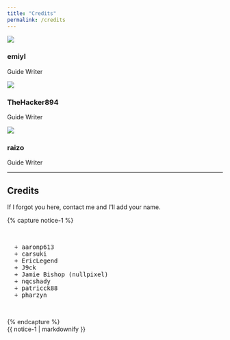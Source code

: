 ```yaml
---
title: "Credits"
permalink: /credits
---
```


<link rel="stylesheet" href="https://use.fontawesome.com/releases/v5.6.1/css/all.css">

<div>
  <div class="credits">
    <div class="user">
      <img src="https://avatars1.githubusercontent.com/u/31181801?s=400&u=cfd561b223a087ddd91eed53f00bb19096e64d42&v=4">
    </div>
    <div class="user">
      <h3>emiyl</h3>
      <p>Guide Writer</p>
      <a class="social-icon" href="https://twitter.com/emiyl0" target="_blank">
        <i class="fab fa-twitter"></i>
      </a>
      <a class="social-icon" href="https://github.com/emiyl" target="_blank">
        <i class="fab fa-github"></i>
      </a>
      <a class="social-icon" href="https://paypal.me/emiyl/10" target="_blank">
        <i class="fab fa-paypal"></i>
      </a>
    </div>
  </div>
</div>
<div>
  <div class="credits">
    <div class="user">
      <img src="https://avatars2.githubusercontent.com/u/28849256?s=460&u=d0132ac21602cad1fa4c4fa76bc9f25af656d241&v=4">
  </div>
  <div class="user">
    <h3>TheHacker894</h3>
    <p>Guide Writer</p>
    <a class="social-icon" href="https://twitter.com/TheHacker894" target="_blank">
      <i class="fab fa-twitter"></i>
    </a>
    <a class="social-icon" href="https://github.com/The-Hacker894" target="_blank">
      <i class="fab fa-github"></i>
    </a>
  </div>
</div>
<div>
<div class="credits">
  <div class="user">
    <img
      src="https://avatars2.githubusercontent.com/u/35413558?s=460&u=0315f59d2eef1d325ca062bda9d08800434bc6cf&v=4">
  </div>
  <div class="user">
    <h3>raizo</h3>
    <p>Guide Writer</p>
    <a class="social-icon" href="https://twitter.com/yvngraizo" target="_blank">
      <i class="fab fa-twitter"></i>
    </a>
    <a class="social-icon" href="https://github.com/iraizo" target="_blank">
      <i class="fab fa-github"></i>
    </a>
  </div>
</div>
</div>
</div>

---

## Credits

If I forgot you here, contact me and I'll add your name.

{% capture notice-1 %}
<pre><br>
  + aaronp613
  + carsuki
  + EricLegend
  + J9ck
  + Jamie Bishop (nullpixel)
  + nqcshady
  + patricck88
  + pharzyn


</pre>{% endcapture %}
<div class="notice">{{ notice-1 | markdownify }}</div>
